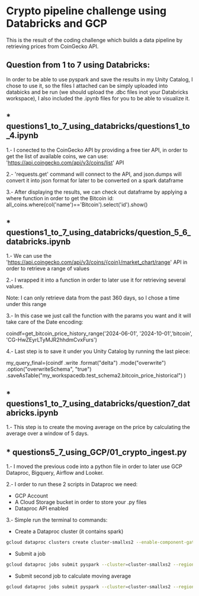 # Crypto pipeline challenge using Databricks and GCP

This is the result of the coding challenge which builds a data pipeline by retrieving prices from CoinGecko API.

## Question from 1 to 7 using Databricks:
In order to be able to use pyspark and save the results in my Unity Catalog, I chose to use it, so the files I attached can be simply uploaded into databicks and be run (we should upload the .dbc files inot your Databricks workspace),  I also included the .ipynb files for you to be able to visualize it.

## * questions1_to_7_using_databricks/questions1_to_4.ipynb
1.- I conected to the CoinGecko API by providing a free tier API, in order to get the list of available coins, we can use:     'https://api.coingecko.com/api/v3/coins/list' API

2.- 'requests.get' command will connect to the API, and json.dumps will convert it into json format for later to be converted on a spark dataframe

3.- After displaying the results, we can check out dataframe by applying a where function in order to get the Bitcoin id:
  all_coins.where(col('name')=='Bitcoin').select('id').show()

## * questions1_to_7_using_databricks/question_5_6_databricks.ipynb
1.- We can use the 'https://api.coingecko.com/api/v3/coins/{coin}/market_chart/range' API in order to retrieve a range of values

2.- I wrapped it into a function in order to  later use it for retrieving several values.

Note: I can only retrieve data from the past 360 days, so I chose a time under this range

3.- In this case we just call the function with the params you want and it will take care of the Date encoding:

coindf=get_bitcoin_price_history_range('2024-06-01', '2024-10-01','bitcoin', 'CG-HwZEyrLTyMJR2hhdmCvxFurs')

4.- Last step is to save it under you Unity Catalog by running the last piece:

my_query_final=(coindf
                .write
                .format("delta")
                .mode("overwrite")
                .option("overwriteSchema", "true")
                .saveAsTable("my_workspacedb.test_schema2.bitcoin_price_historical")
)

## * questions1_to_7_using_databricks/question7_databricks.ipynb
1.- This step is to create the moving average on the price by calculating the average over a window of 5 days.

## * questions5_7_using_GCP/01_crypto_ingest.py
1.- I moved the previous code into a python file in order to later use GCP Dataproc, Bigquery, Airflow and Looker.

2.- I order to run these 2 scripts in Dataproc we need:
- GCP Account
- A Cloud Storage bucket in order to store your .py files
- Dataproc API enabled

3.- Simple run the terminal to commands:
- Create a Dataproc cluster (it contains spark)
```bash
gcloud dataproc clusters create cluster-smallxs2 --enable-component-gateway --region us-central1 --zone us-central1-a --single-node --master-machine-type n2-standard-8 --master-boot-disk-size 37 --image-version 2.2-debian12 --project developer3-457903 --delete-max-idle t6m --public-ip-address
```
- Submit a job
```bash
gcloud dataproc jobs submit pyspark --cluster=cluster-smallxs2 --region=us-central1 gs://training-de-workflows8-bucket/crypto_coins_code/01_crypto_ingest.py
```
- Submit second job to calculate moving average
```bash
gcloud dataproc jobs submit pyspark --cluster=cluster-smallxs2 --region=us-central1 gs://training-de-workflows8-bucket/crypto_coins_code/02_crypto_transform_1.py
```
